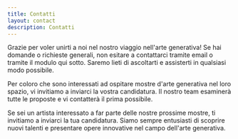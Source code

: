 ```yaml
---
title: Contatti
layout: contact
description: Contatti
---
```


Grazie per voler unirti a noi nel nostro viaggio nell'arte generativa! Se hai domande o richieste generali, non esitare a contattarci tramite email o tramite il modulo qui sotto. Saremo lieti di ascoltarti e assisterti in qualsiasi modo possibile.

Per coloro che sono interessati ad ospitare mostre d'arte generativa nel loro spazio, vi invitiamo a inviarci la vostra candidatura. Il nostro team esaminerà tutte le proposte e vi contatterà il prima possibile.

Se sei un artista interessato a far parte delle nostre prossime mostre, ti invitiamo a inviarci la tua candidatura. Siamo sempre entusiasti di scoprire nuovi talenti e presentare opere innovative nel campo dell'arte generativa.

